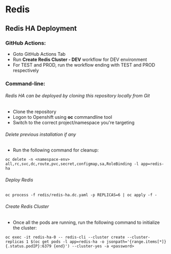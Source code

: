 # Redis

## Redis HA Deployment

### GitHub Actions:
- Goto GitHub Actions Tab
- Run **Create Redis Cluster - DEV**  workflow for DEV environment
- For TEST and PROD, run the workflow ending with TEST and PROD respectively

### Command-line: 
###### Redis HA can be deployed by cloning this repository locally from Git

- Clone the repository
- Logon to Openshift using **oc** commandline tool
- Switch to the correct project/namespace you're targeting

###### Delete previous installation if any
- Run the following command for cleanup:
```
oc delete -n <namespace-env> all,rc,svc,dc,route,pvc,secret,configmap,sa,RoleBinding -l app=redis-ha
```
###### Deploy Redis
```
oc process -f redis/redis-ha.dc.yaml -p REPLICAS=6 | oc apply -f -
```
 
###### Create Redis Cluster
- Once all the pods are running, run the following command to initialize the cluster:

```
oc exec -it redis-ha-0 -- redis-cli --cluster create --cluster-replicas 1 $(oc get pods -l app=redis-ha -o jsonpath='{range.items[*]}{.status.podIP}:6379 {end}') --cluster-yes -a <password>
```
